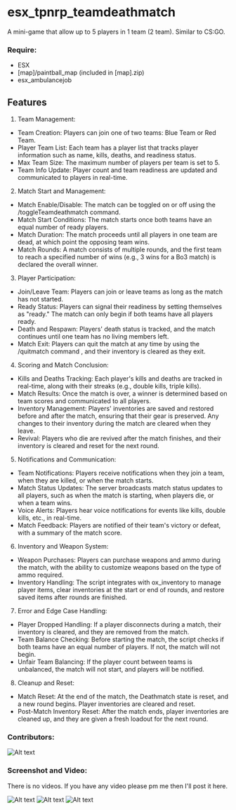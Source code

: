 # esx_tpnrp_teamdeathmatch
A mini-game that allow up to 5 players in 1 team (2 team). Similar to CS:GO.

### Require:
- ESX
- [map]/paintball_map (included in [map].zip)
- esx_ambulancejob

## Features
1. Team Management:
- Team Creation: Players can join one of two teams: Blue Team or Red Team.
- Player Team List: Each team has a player list that tracks player information such as name, kills, deaths, and readiness status.
- Max Team Size: The maximum number of players per team is set to 5.
- Team Info Update: Player count and team readiness are updated and communicated to players in real-time.

2. Match Start and Management:
- Match Enable/Disable: The match can be toggled on or off using the /toggleTeamdeathmatch command.
- Match Start Conditions: The match starts once both teams have an equal number of ready players.
- Match Duration: The match proceeds until all players in one team are dead, at which point the opposing team wins.
- Match Rounds: A match consists of multiple rounds, and the first team to reach a specified number of wins (e.g., 3 wins for a Bo3 match) is declared the overall winner.

3. Player Participation:
- Join/Leave Team: Players can join or leave teams as long as the match has not started.
- Ready Status: Players can signal their readiness by setting themselves as "ready." The match can only begin if both teams have all players ready.
- Death and Respawn: Players' death status is tracked, and the match continues until one team has no living members left.
- Match Exit: Players can quit the match at any time by using the /quitmatch command , and their inventory is cleared as they exit.

4. Scoring and Match Conclusion:
- Kills and Deaths Tracking: Each player's kills and deaths are tracked in real-time, along with their streaks (e.g., double kills, triple kills).
- Match Results: Once the match is over, a winner is determined based on team scores and communicated to all players.
- Inventory Management: Players' inventories are saved and restored before and after the match, ensuring that their gear is preserved. Any changes to their inventory during the match are cleared when they leave.
- Revival: Players who die are revived after the match finishes, and their inventory is cleared and reset for the next round.

5. Notifications and Communication:
- Team Notifications: Players receive notifications when they join a team, when they are killed, or when the match starts.
- Match Status Updates: The server broadcasts match status updates to all players, such as when the match is starting, when players die, or when a team wins.
- Voice Alerts: Players hear voice notifications for events like kills, double kills, etc., in real-time.
- Match Feedback: Players are notified of their team's victory or defeat, with a summary of the match score.

6. Inventory and Weapon System:
- Weapon Purchases: Players can purchase weapons and ammo during the match, with the ability to customize weapons based on the type of ammo required.
- Inventory Handling: The script integrates with ox_inventory to manage player items, clear inventories at the start or end of rounds, and restore saved items after rounds are finished.

7. Error and Edge Case Handling:
- Player Dropped Handling: If a player disconnects during a match, their inventory is cleared, and they are removed from the match.
- Team Balance Checking: Before starting the match, the script checks if both teams have an equal number of players. If not, the match will not begin.
- Unfair Team Balancing: If the player count between teams is unbalanced, the match will not start, and players will be notified.

8. Cleanup and Reset:
- Match Reset: At the end of the match, the Deathmatch state is reset, and a new round begins. Player inventories are cleared and reset.
- Post-Match Inventory Reset: After the match ends, player inventories are cleaned up, and they are given a fresh loadout for the next round.

### Contributors:
![Alt text](https://contributors-img.web.app/image?repo=Sn0wBiT/esx_tpnrp_teamdeathmatch)

### Screenshot and Video:
There is no videos. If you have any video please pm me then I'll post it here.

![Alt text](https://github.com/Sn0wBiT/esx_tpnrp_teamdeathmatch/blob/master/screenshot/20190814214434_1.jpg?raw=true)
![Alt text](https://github.com/Sn0wBiT/esx_tpnrp_teamdeathmatch/blob/master/screenshot/20190814214914_1.jpg?raw=true)
![Alt text](https://github.com/Sn0wBiT/esx_tpnrp_teamdeathmatch/blob/master/screenshot/20190814215809_1.jpg?raw=true)
